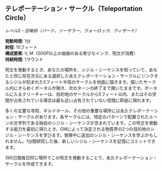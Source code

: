 ## テレポーテーション・サークル（Teleportation Circle）
*レベル5・召喚術（バード、ソーサラー、ウォーロック、ウィザード）*

**発動時間**: 1分  
**射程**: 10フィート  
**構成要素**: V, M（50GP以上の価値のある希少なインク、呪文が消費）  
**持続時間**: 1ラウンド

呪文を発動するとき、あなたの場所を、シジル・シーケンスを知っていて、あなたと同じ存在次元にある選択した永久テレポーテーション・サークルにリンクするシジルが刻まれた5フィート半径のサークルを地面に描きます。描いたサークル内にきらめくポータルが開き、次のターンの終了まで開いたままです。ポータルに入るクリーチャーは、目的地のサークルから5フィート以内、またはその空間が占有されている場合は最も近い占有されていない空間に即座に現れます。

多くの主要な寺院、ギルドホール、その他の重要な場所には永久テレポーテーション・サークルがあります。各サークルには、特定のパターンで配置されたルーンの文字列である独自のシジル・シーケンスが含まれています。この呪文を発動する能力を最初に得たとき、GMによって決定される物質界の2つの目的地のシジル・シーケンスを学びます。冒険中に追加のシジル・シーケンスを学ぶかもしれません。1分間研究した後、新しいシジル・シーケンスを記憶にコミットできます。

365日間毎日同じ場所でこの呪文を発動することで、永久テレポーテーション・サークルを作成できます。